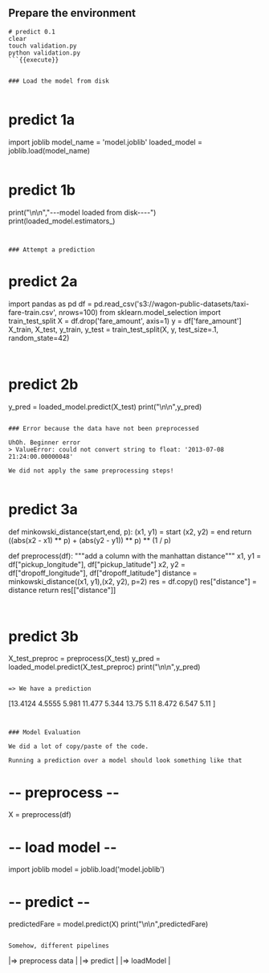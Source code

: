 ## Prepare the environment

```
# predict 0.1
clear
touch validation.py
python validation.py
```{{execute}}


### Load the model from disk


```
# predict 1a
import joblib
model_name = 'model.joblib'
loaded_model = joblib.load(model_name)
```{{copy}}

```
# predict 1b
print("\n\n","---model loaded from disk----")
print(loaded_model.estimators_)
```{{copy}}


### Attempt a prediction

```
# predict 2a
import pandas as pd
df = pd.read_csv('s3://wagon-public-datasets/taxi-fare-train.csv', nrows=100)
from sklearn.model_selection import train_test_split
X = df.drop('fare_amount', axis=1)
y = df['fare_amount']
X_train, X_test, y_train, y_test = train_test_split(X, y, test_size=.1, random_state=42)
```{{copy}}


```
# predict 2b
y_pred = loaded_model.predict(X_test)
print("\n\n",y_pred)


```{{copy}}

### Error because the data have not been preprocessed

UhOh. Beginner error
> ValueError: could not convert string to float: '2013-07-08 21:24:00.00000048'

We did not apply the same preprocessing steps!


```
# predict 3a
def minkowski_distance(start,end, p):
    (x1, y1) = start
    (x2, y2) = end
    return ((abs(x2 - x1) ** p) + (abs(y2 - y1)) ** p) ** (1 / p)

def preprocess(df):
    """add a column with the manhattan distance"""
    x1, y1 = df["pickup_longitude"], df["pickup_latitude"]
    x2, y2 = df["dropoff_longitude"], df["dropoff_latitude"]
    distance = minkowski_distance((x1, y1),(x2, y2), p=2)
    res = df.copy()
    res["distance"] = distance
    return res[["distance"]]
```{{copy}}


```
# predict 3b

X_test_preproc = preprocess(X_test)
y_pred = loaded_model.predict(X_test_preproc)
print("\n\n",y_pred)
```{{copy}}

=> We have a prediction

```
[13.4124  4.5555  5.981  11.477   5.344  13.75    5.11    8.472   6.547
  5.11  ]
```


### Model Evaluation

We did a lot of copy/paste of the code.

Running a prediction over a model should look something like that

```
# -- preprocess --
X = preprocess(df)

# -- load model --
import joblib
model = joblib.load('model.joblib')

# -- predict --
predictedFare = model.predict(X)
print("\n\n",predictedFare)
```{{copy}}

Somehow, different pipelines

```
|=> preprocess data  |
                     |=> predict       |
|=> loadModel        |
```
